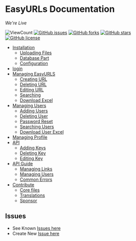 # EasyURLs Documentation

_We're Live_

![ViewCount](https://views.whatilearened.today/views/github/kaustubhk24/EasyURLs.svg) [![GitHub issues](https://img.shields.io/github/issues/kaustubhk24/EasyURLs)](https://github.com/kaustubhk24/EasyURLs/issues)  [![GitHub forks](https://img.shields.io/github/forks/kaustubhk24/EasyURLs)](https://github.com/kaustubhk24/EasyURLs/network) [![GitHub stars](https://img.shields.io/github/stars/kaustubhk24/EasyURLs)](https://github.com/kaustubhk24/EasyURLs/stargazers) [![GitHub license](https://img.shields.io/github/license/kaustubhk24/EasyURLs)](https://github.com/kaustubhk24/EasyURLs/blob/main/LICENSE) 


*   [Installation](https://kaustubhk24.netlify.app/blog/how-to-use-easyurls/#installation)
    *   [Uploading Files](https://kaustubhk24.netlify.app/blog/how-to-use-easyurls/#uploading-files)
    *   [Database Part](https://kaustubhk24.netlify.app/blog/how-to-use-easyurls/#database-part)
    *   [Configuration](https://kaustubhk24.netlify.app/blog/how-to-use-easyurls/#configuration)
*   [login](https://kaustubhk24.netlify.app/blog/how-to-use-easyurls/#login)
*   [Managing EasyURLS](https://kaustubhk24.netlify.app/blog/how-to-use-easyurls/#managing-easyurls)
    *   [Creating URL](https://kaustubhk24.netlify.app/blog/how-to-use-easyurls/#creating-url)
    *   [Deleting URL](https://kaustubhk24.netlify.app/blog/how-to-use-easyurls/#deleting-url)
    *   [Editing URL](https://kaustubhk24.netlify.app/blog/how-to-use-easyurls/#editing-url)
    *   [Searching](https://kaustubhk24.netlify.app/blog/how-to-use-easyurls/#searching)
    *   [Download Excel](https://kaustubhk24.netlify.app/blog/how-to-use-easyurls/#download-excel)
*   [Managing Users](https://kaustubhk24.netlify.app/blog/how-to-use-easyurls/#managing-users)
    *   [Adding Users](https://kaustubhk24.netlify.app/blog/how-to-use-easyurls/#adding-users)
    *   [Deleting User](https://kaustubhk24.netlify.app/blog/how-to-use-easyurls/#deleting-user)
    *   [Password Reset](https://kaustubhk24.netlify.app/blog/how-to-use-easyurls/#password-reset)
    *   [Searching Users](https://kaustubhk24.netlify.app/blog/how-to-use-easyurls/#searching-users)
    *   [Download User Excel](https://kaustubhk24.netlify.app/blog/how-to-use-easyurls/#download-user-excel)
*   [Managing Profile](https://kaustubhk24.netlify.app/blog/how-to-use-easyurls/#managing-profile)
*   [API](https://kaustubhk24.netlify.app/blog/how-to-use-easyurls/#api)
    *   [Adding Keys](https://kaustubhk24.netlify.app/blog/how-to-use-easyurls/#adding-keys)
    *   [Deleting Key](https://kaustubhk24.netlify.app/blog/how-to-use-easyurls/#deleting-key)
    *   [Editing Key](https://kaustubhk24.netlify.app/blog/how-to-use-easyurls/#editing-key)
*   [API Guide](https://kaustubhk24.netlify.app/blog/how-to-use-easyurls/#api-guide)
    *   [Managing Links](https://kaustubhk24.netlify.app/blog/how-to-use-easyurls/#managing-links)
    *   [Managing Users](https://kaustubhk24.netlify.app/blog/how-to-use-easyurls/#managing-users-1)
    *   [Common Errors](https://kaustubhk24.netlify.app/blog/how-to-use-easyurls/#common-errors)
*   [Contribute](https://kaustubhk24.netlify.app/blog/how-to-use-easyurls/#contribute)
    *   [Core files](https://kaustubhk24.netlify.app/blog/how-to-use-easyurls/#core-files)
    *   [Translations](https://kaustubhk24.netlify.app/blog/how-to-use-easyurls/#translations)
    *   [Sponsor](https://kaustubhk24.netlify.app/blog/how-to-use-easyurls/#sponsor)

## Issues 
* See Known [Issues here](https://github.com/kaustubhk24/EasyURLs/issues)
* Create New [Issue here](https://github.com/kaustubhk24/EasyURLs/issues/new)


